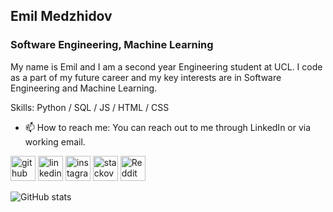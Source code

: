 ## Emil Medzhidov
### Software Engineering, Machine Learning

My name is Emil and I am a second year Engineering student at UCL. I code as a part of my future career and my key interests are in Software Engineering and Machine Learning.

Skills: Python / SQL / JS / HTML / CSS

- 📫 How to reach me: You can reach out to me through LinkedIn or via working email.
  
[<img src='https://cdn.jsdelivr.net/npm/simple-icons@3.0.1/icons/github.svg' alt='github' height='40'>](https://github.com/EmilMed)  [<img src='https://cdn.jsdelivr.net/npm/simple-icons@3.0.1/icons/linkedin.svg' alt='linkedin' height='40'>](https://www.linkedin.com/in/Emil-Medzhidov/)  [<img src='https://cdn.jsdelivr.net/npm/simple-icons@3.0.1/icons/instagram.svg' alt='instagram' height='40'>](https://www.instagram.com/limechel_auf/)  [<img src='https://cdn.jsdelivr.net/npm/simple-icons@3.0.1/icons/stackoverflow.svg' alt='stackoverflow' height='40'>](https://stackoverflow.com/users/Emil)  [<img src='https://cdn.jsdelivr.net/npm/simple-icons@3.0.1/icons/reddit.svg' alt='Reddit' height='40'>](https://www.reddit.com/user/emil_medzhidov)  

![GitHub stats](https://github-readme-stats.vercel.app/api?username=EmilMed&show_icons=true)  

